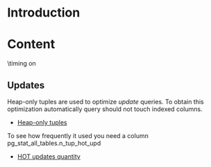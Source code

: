 # Introduction

# Content

\timing on

## Updates

Heap-only tuples are used to optimize *update* queries.
To obtain this optimization automatically query should not touch indexed columns.
- [Heap-only tuples](https://www.postgresql.org/docs/15/storage-hot.html)

To see how frequently it used you need a column pg_stat_all_tables.n_tup_hot_upd
- [HOT updates quantity](https://www.postgresql.org/docs/15/monitoring-stats.html#MONITORING-PG-STAT-ALL-TABLES-VIEW:~:text=of%20rows%20deleted-,n_tup_hot_upd,-bigint)